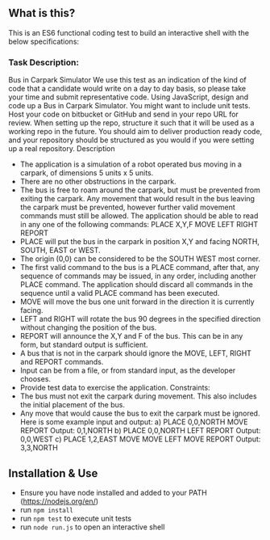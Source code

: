 ## What is this?
This is an ES6 functional coding test to build an interactive shell with the below specifications:

### Task Description:
Bus in Carpark Simulator
We use this test as an indication of the kind of code that a candidate would write on a day to
day basis, so please take your time and submit representative code.
Using JavaScript, design and code up a Bus in Carpark Simulator. You might want to include
unit tests.
Host your code on bitbucket or GitHub and send in your repo URL for review. When setting
up the repo, structure it such that it will be used as a working repo in the future. You should
aim to deliver production ready code, and your repository should be structured as you would
if you were setting up a real repository.
Description
- The application is a simulation of a robot operated bus moving in a carpark, of
dimensions 5 units x 5 units.
- There are no other obstructions in the carpark.
- The bus is free to roam around the carpark, but must be prevented from exiting the
carpark. Any movement that would result in the bus leaving the carpark must be
prevented, however further valid movement commands must still be allowed.
The application should be able to read in any one of the following commands:
PLACE X,Y,F
MOVE
LEFT
RIGHT
REPORT
- PLACE will put the bus in the carpark in position X,Y and facing NORTH, SOUTH,
EAST or WEST.
- The origin (0,0) can be considered to be the SOUTH WEST most corner.
- The first valid command to the bus is a PLACE command, after that, any sequence of
commands may be issued, in any order, including another PLACE command. The
application should discard all commands in the sequence until a valid PLACE
command has been executed.
- MOVE will move the bus one unit forward in the direction it is currently facing.
- LEFT and RIGHT will rotate the bus 90 degrees in the specified direction without
changing the position of the bus.
- REPORT will announce the X,Y and F of the bus. This can be in any form, but
standard output is sufficient.
- A bus that is not in the carpark should ignore the MOVE, LEFT, RIGHT and REPORT
commands.
- Input can be from a file, or from standard input, as the developer chooses.
- Provide test data to exercise the application.
Constraints:
- The bus must not exit the carpark during movement. This also includes the initial
placement of the bus.
- Any move that would cause the bus to exit the carpark must be ignored.
Here is some example input and output:
a)
PLACE 0,0,NORTH
MOVE
REPORT
Output: 0,1,NORTH
b)
PLACE 0,0,NORTH
LEFT
REPORT
Output: 0,0,WEST
c)
PLACE 1,2,EAST
MOVE
MOVE
LEFT
MOVE
REPORT
Output: 3,3,NORTH

## Installation & Use
- Ensure you have node installed and added to your PATH (https://nodejs.org/en/)
- run `npm install`
- run `npm test` to execute unit tests
- run `node run.js` to open an interactive shell

